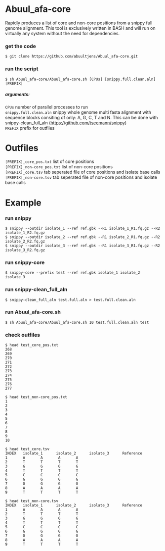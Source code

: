 # Abuul_afa-core
Rapidly produces a list of core and non-core positions from a snippy full genome alignment. This tool is exclusively written in BASH and will run on virtually any system without the need for dependencies. 

### get the code
    $ git clone https://github.com/abuultjens/Abuul_afa-core.git

### run the script  
    $ sh Abuul_afa-core/Abuul_afa-core.sh [CPUs] [snippy.full.clean.aln] [PREFIX]  

##### arguments: 
``CPUs`` number of parallel processes to run  
``snippy.full.clean.aln`` snippy whole genome multi fasta alignment with sequence blocks consiting of only: A, G, C, T and N. This can be done with snippy-clean_full_aln (https://github.com/tseemann/snippy)  
``PREFIX`` prefix for outfiles  

# Outfiles

``[PREFIX]_core_pos.txt`` list of core positions  
``[PREFIX]_non-core_pos.txt`` list of non-core positions  
``[PREFIX]_core.tsv`` tab seperated file of core positions and isolate base calls  
``[PREFIX]_non-core.tsv`` tab seperated file of non-core positions and isolate base calls  

# Example

### run snippy
    $ snippy --outdir isolate_1 --ref ref.gbk --R1 isolate_1_R1.fq.gz --R2 isolate_1_R2.fq.gz  
    $ snippy --outdir isolate_2 --ref ref.gbk --R1 isolate_2_R1.fq.gz --R2 isolate_2_R2.fq.gz  
    $ snippy --outdir isolate_3 --ref ref.gbk --R1 isolate_3_R1.fq.gz --R2 isolate_3_R2.fq.gz
    
### run snippy-core
    $ snippy-core --prefix test --ref ref.gbk isolate_1 isolate_2 isolate_3  
    
### run snippy-clean_full_aln
    $ snippy-clean_full_aln test.full.aln > test.full.clean.aln  
    
### run Abuul_afa-core.sh
    $ sh Abuul_afa-core/Abuul_afa-core.sh 10 test.full.clean.aln test  
    
### check outfiles
    $ head test_core_pos.txt
    268
    269
    270
    271
    272
    273
    274
    275
    276
    277
    
    $ head test_non-core_pos.txt 
    1
    2
    3
    4
    5
    6
    7
    8
    9
    10
    
    $ head test_core.tsv
    INDEX   isolate_1      isolate_2      isolate_3      Reference
    1       A       A       A       A
    2       T       T       T       T
    3       G       G       G       G
    4       T       T       T       T
    5       C       C       C       C
    6       G       G       G       G
    7       G       G       G       G
    8       A       A       A       A
    9       T       T       T       T
    
    $ head test_non-core.tsv
    INDEX   isolate_1      isolate_2      isolate_3      Reference
    1       A       A       A       A
    2       T       T       T       T
    3       G       G       G       G
    4       T       T       T       T
    5       C       C       C       C
    6       G       G       G       G
    7       G       G       G       G
    8       A       A       A       A
    9       T       T       T       T


    

    
